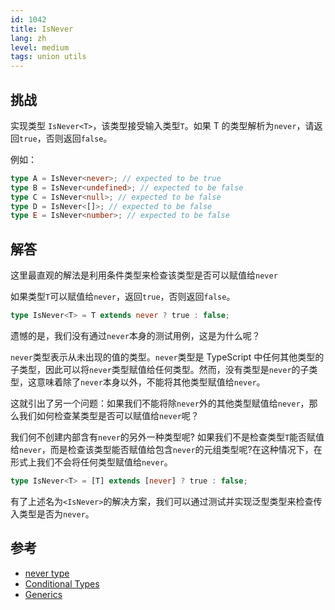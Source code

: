 ```yaml
---
id: 1042
title: IsNever
lang: zh
level: medium
tags: union utils
---
```


## 挑战

实现类型 `IsNever<T>`，该类型接受输入类型`T`。如果 T 的类型解析为`never`，请返回`true`，否则返回`false`。

例如：

```typescript
type A = IsNever<never>; // expected to be true
type B = IsNever<undefined>; // expected to be false
type C = IsNever<null>; // expected to be false
type D = IsNever<[]>; // expected to be false
type E = IsNever<number>; // expected to be false
```

## 解答

这里最直观的解法是利用条件类型来检查该类型是否可以赋值给`never`

如果类型`T`可以赋值给`never`，返回`true`，否则返回`false`。

```typescript
type IsNever<T> = T extends never ? true : false;
```

遗憾的是，我们没有通过`never`本身的测试用例，这是为什么呢？

`never`类型表示从未出现的值的类型。`never`类型是 TypeScript 中任何其他类型的子类型，因此可以将`never`类型赋值给任何类型。然而，没有类型是`never`的子类型，这意味着除了`never`本身以外，不能将其他类型赋值给`never`。

这就引出了另一个问题：如果我们不能将除`never`外的其他类型赋值给`never`，那么我们如何检查某类型是否可以赋值给`never`呢？

我们何不创建内部含有`never`的另外一种类型呢? 如果我们不是检查类型`T`能否赋值给`never`，而是检查该类型能否赋值给包含`never`的元组类型呢?在这种情况下，在形式上我们不会将任何类型赋值给`never`。

```typescript
type IsNever<T> = [T] extends [never] ? true : false;
```

有了上述名为`<IsNever>`的解决方案，我们可以通过测试并实现泛型类型来检查传入类型是否为`never`。

## 参考

- [never type](https://www.typescriptlang.org/docs/handbook/2/narrowing.html#the-never-type)
- [Conditional Types](https://www.typescriptlang.org/docs/handbook/2/conditional-types.html)
- [Generics](https://www.typescriptlang.org/docs/handbook/2/generics.html)
